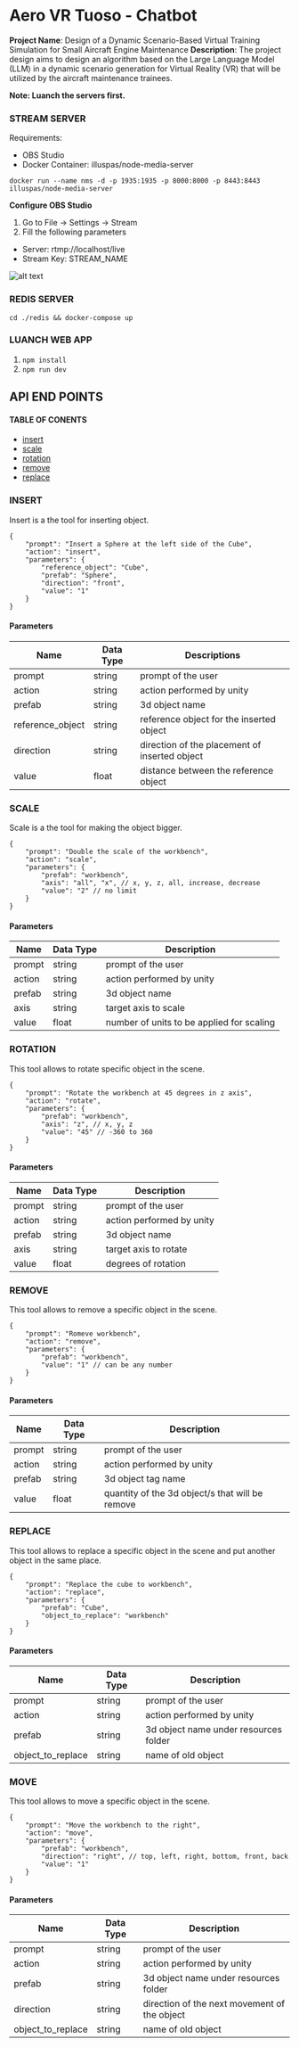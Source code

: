 # Aero VR Tuoso - Chatbot

**Project Name**: Design of a Dynamic Scenario-Based Virtual Training Simulation for Small Aircraft Engine Maintenance
**Description**: The project design aims to design an algorithm based on the Large Language Model (LLM) in a dynamic scenario generation for Virtual Reality (VR) that will be utilized by the aircraft maintenance trainees.

**Note: Luanch the servers first.**

### STREAM SERVER
Requirements:
- OBS Studio
- Docker Container: illuspas/node-media-server

```docker run --name nms -d -p 1935:1935 -p 8000:8000 -p 8443:8443 illuspas/node-media-server```

**Configure OBS Studio**
1. Go to File -> Settings -> Stream
2. Fill the following parameters
  - Server: rtmp://localhost/live
  - Stream Key: STREAM_NAME
  
![alt text](./ReadMe%20Images/obs_configs.png)

### REDIS SERVER
```cd ./redis && docker-compose up```

### LUANCH WEB APP
1. ```npm install```
2. ```npm run dev```


## API END POINTS

#### TABLE OF CONENTS
- [insert](#insert)
- [scale](#scale)
- [rotation](#rotation)
- [remove](#remove)
- [replace](#replace)

### INSERT
Insert is a the tool for inserting object.
```
{
    "prompt": "Insert a Sphere at the left side of the Cube",
    "action": "insert",
    "parameters": {
        "reference_object": "Cube",
        "prefab": "Sphere",
        "direction": "front",
        "value": "1"
    }
}
```
#### Parameters
Name | Data Type | Descriptions
| -- | -- | -- | 
prompt | string | prompt of the user
action | string | action performed by unity
prefab | string | 3d object name
reference_object | string | reference object for the inserted object
direction | string | direction of the placement of inserted object
value | float | distance between the reference object

### SCALE
Scale is a the tool for making the object bigger.
```
{
    "prompt": "Double the scale of the workbench",
    "action": "scale",
    "parameters": {
        "prefab": "workbench",
        "axis": "all", "x", // x, y, z, all, increase, decrease
        "value": "2" // no limit
    }
}
```
#### Parameters
Name | Data Type | Description
| -- | -- | -- | 
prompt | string | prompt of the user
action | string | action performed by unity
prefab | string | 3d object name
axis | string | target axis to scale
value | float | number of units to be applied for scaling

### ROTATION
This tool allows to rotate specific object in the scene.
```
{
    "prompt": "Rotate the workbench at 45 degrees in z axis",
    "action": "rotate",
    "parameters": {
        "prefab": "workbench",
        "axis": "z", // x, y, z
        "value": "45" // -360 to 360
    }
}
```
#### Parameters
Name | Data Type | Description
| -- | -- | -- | 
prompt | string | prompt of the user
action | string | action performed by unity
prefab | string | 3d object name
axis | string | target axis to rotate
value | float | degrees of rotation

### REMOVE
This tool allows to remove a specific object in the scene.
```
{
    "prompt": "Romeve workbench",
    "action": "remove",
    "parameters": {
        "prefab": "workbench",
        "value": "1" // can be any number
    }  
}
```
#### Parameters
Name | Data Type | Description
| -- | -- | -- | 
prompt | string | prompt of the user
action | string | action performed by unity
prefab | string | 3d object tag name
value | float | quantity of the 3d object/s that will be remove

### REPLACE
This tool allows to replace a specific object in the scene and put another object in the same place.
```
{
    "prompt": "Replace the cube to workbench",
    "action": "replace",
    "parameters": {
        "prefab": "Cube",
        "object_to_replace": "workbench"
    }   
}
```
#### Parameters
Name | Data Type | Description
| -- | -- | -- | 
prompt | string | prompt of the user
action | string | action performed by unity
prefab | string | 3d object name under resources folder
object_to_replace | string| name of old object

### MOVE
This tool allows to move a specific object in the scene. 
```
{
    "prompt": "Move the workbench to the right",
    "action": "move",
    "parameters": {
        "prefab": "workbench",
        "direction": "right", // top, left, right, bottom, front, back
        "value": "1"
    }
}
```
#### Parameters
Name | Data Type | Description
| -- | -- | -- | 
prompt | string | prompt of the user
action | string | action performed by unity
prefab | string | 3d object name under resources folder
direction | string | direction of the next movement of the object
object_to_replace | string| name of old object

